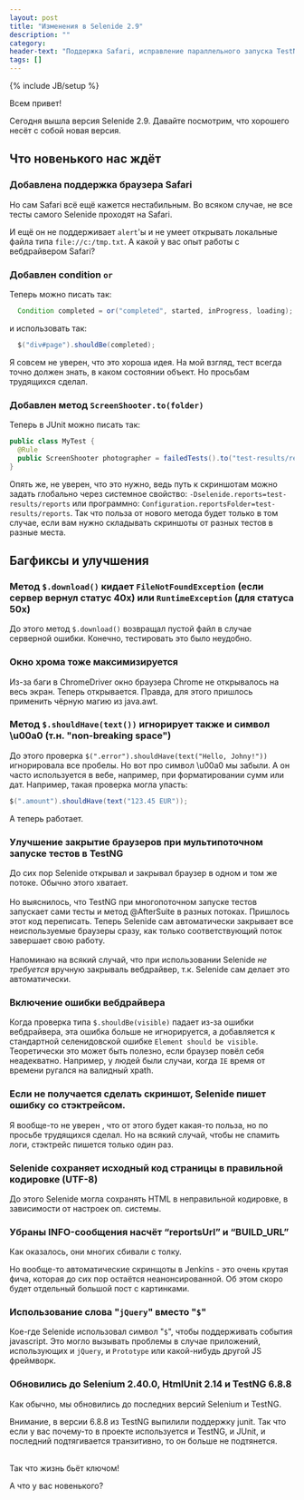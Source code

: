 ```yaml
---
layout: post
title: "Изменения в Selenide 2.9"
description: ""
category:
header-text: "Поддержка Safari, исправление параллельного запуска TestNG и обновление до Selenium 2.40.0"
tags: []
---
```

{% include JB/setup %}

Всем привет!

Сегодня вышла версия Selenide 2.9. Давайте посмотрим, что хорошего несёт с собой новая версия.

## Что новенького нас ждёт

### Добавлена поддержка браузера Safari

  Но сам Safari всё ещё кажется нестабильным. Во всяком случае, не все тесты самого Selenide проходят на Safari.

  И ещё он не поддерживает `alert`'ы и не умеет открывать локальные файла типа `file://c:/tmp.txt`.
  А какой у вас опыт работы с вебдрайвером Safari?

### Добавлен condition `or`

  Теперь можно писать так:

  ```java
    Condition completed = or("completed", started, inProgress, loading);
  ```

  и использовать так:

  ```java
    $("div#page").shouldBe(completed);
  ```

  Я совсем не уверен, что это хороша идея. На мой взгляд, тест всегда точно должен знать, в каком состоянии объект.
  Но просьбам трудящихся сделал.

### Добавлен метод `ScreenShooter.to(folder)`

  Теперь в JUnit можно писать так:

```java
public class MyTest {
  @Rule
  public ScreenShooter photographer = failedTests().to("test-results/reports");
}
````

  Опять же, не уверен, что это нужно, ведь путь к скриншотам можно задать глобально через системное свойство:
  `-Dselenide.reports=test-results/reports` или программно: `Configuration.reportsFolder=test-results/reports`.
  Так что польза от нового метода будет только в том случае, если вам нужно складывать скриншоты от разных тестов в разные места.

## Багфиксы и улучшения

### Метод `$.download()` кидает `FileNotFoundException` (если сервер вернул статус 40x) или `RuntimeException` (для статуса 50x)

  До этого метод `$.download()` возвращал пустой файл в случае серверной ошибки. Конечно, тестировать это было неудобно.

### Окно хрома тоже максимизируется

  Из-за баги в ChromeDriver окно браузера Chrome не открывалось на весь экран. Теперь открывается.
  Правда, для этого пришлось применить чёрную магию из java.awt.

### Метод `$.shouldHave(text())` игнорирует также и символ \\u00a0 (т.н. "non-breaking space")

  До этого проверка `$(".error").shouldHave(text("Hello, Johny!"))` игнорировала все пробелы.
  Но вот про символ \\u00a0 мы забыли. А он часто используется в вебе, например, при форматировании сумм или дат.
  Например, такая проверка могла упасть:

  ```java
  $(".amount").shouldHave(text("123.45 EUR"));
  ```

  А теперь работает.

### Улучшение закрытие браузеров при мультипоточном запуске тестов в TestNG

  До сих пор Selenide открывал и закрывал браузер в одном и том же потоке.
  Обычно этого хватает.
  <br/><br/>
  Но выяснилось, что TestNG при многопоточном запуске тестов запускает сами тесты и метод @AfterSuite в разных потоках.
  Пришлось этот код переписать. Теперь Selenide сам автоматически закрывает все неиспользуемые браузеры сразу, как только
  соответствующий поток завершает свою работу.
  <br/><br/>
  Напоминаю на всякий случай, что при использовании Selenide *не требуется* вручную закрываль вебдрайвер, т.к.
  Selenide сам делает это автоматически.

### Включение ошибки вебдрайвера

  Когда проверка типа `$.shouldBe(visible)` падает из-за ошибки вебдрайвера, эта ошибка больше не игнорируется,
  а добавляется к стандартной селенидовской ошибке `Element should be visible`. Теоретически это может быть полезно,
  если браузер повёл себя неадекватно. Например, у людей были случаи, когда `IE` время от времени ругался на валидный xpath.

### Если не получается сделать скриншот, Selenide пишет ошибку со стэктрейсом.

  Я вообще-то не уверен , что от этого будет какая-то польза, но по просьбе трудящихся сделал. Но на всякий случай,
  чтобы не спамить логи, стэктрейс пишется только один раз.

### Selenide сохраняет исходный код страницы в правильной кодировке (UTF-8)

  До этого Selenide могла сохранять HTML в неправильной кодировке, в зависимости от настроек оп. системы.

### Убраны INFO-сообщения насчёт “reportsUrl” и “BUILD_URL”

  Как оказалось, они многих сбивали с толку.

  Но вообще-то автоматические скринщоты в Jenkins - это очень крутая фича, которая до сих пор остаётся неанонсированной.
  Об этом скоро будет отдельный большой пост с картинками.

### Использование слова "`jQuery`" вместо "`$`"

  Кое-где Selenide использовал символ "`$`", чтобы поддерживать события javascript. Это могло вызывать проблемы в
  случае приложений, использующих и `jQuery`, и `Prototype` или какой-нибудь другой JS фреймворк.

### Обновились до Selenium 2.40.0, HtmlUnit 2.14 и TestNG 6.8.8

  Как обычно, мы обновились до последних версий Selenium и TestNG.

  Внимание, в версии 6.8.8 из TestNG выпилили поддержку junit. Так что если у вас почему-то в проекте используется и
  TestNG, и JUnit, и последний подтягивается транзитивно, то он больше не подтянется.

<br/>
Так что жизнь бьёт ключом!

<br/>

А что у вас новенького?

<br/>
